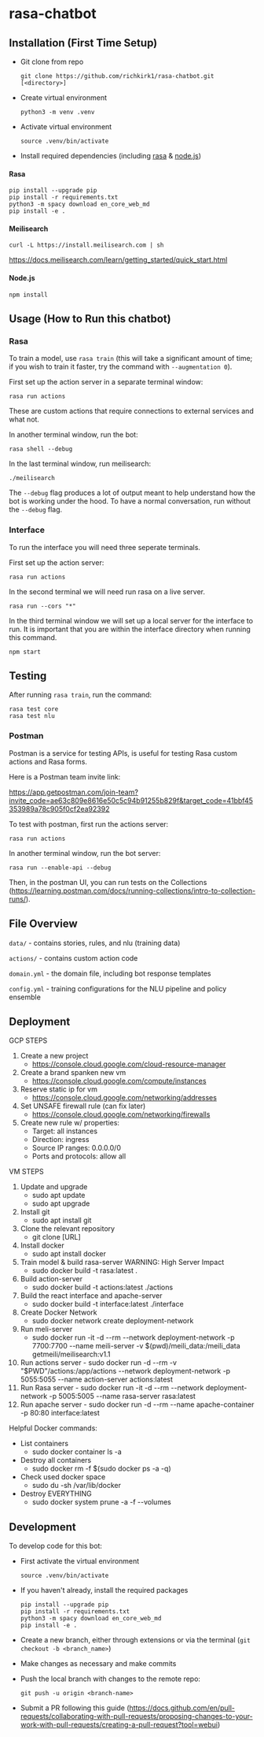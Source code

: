 # rasa-chatbot

## Installation (First Time Setup)

- Git clone from repo

    ```{bash}
    git clone https://github.com/richkirk1/rasa-chatbot.git [<directory>]
    ```

- Create virtual environment

    ```{bash}
    python3 -m venv .venv
    ```

- Activate virtual environment

    ```{bash}
    source .venv/bin/activate
    ```

- Install required dependencies (including [rasa](https://rasa.com/docs/rasa/installation/installing-rasa-open-source/) & [node.js](https://nodejs.org/en/))

#### Rasa

```{bash}
pip install --upgrade pip
pip install -r requirements.txt
python3 -m spacy download en_core_web_md
pip install -e .
```

#### Meilisearch

```{bash}
curl -L https://install.meilisearch.com | sh
```
https://docs.meilisearch.com/learn/getting_started/quick_start.html
#### Node.js

```{bash}
npm install 
```

## Usage (How to Run this chatbot)

### Rasa

To train a model, use `rasa train` (this will take a significant amount of time; if you wish to train it faster, try the command with `--augmentation 0`).

First set up the action server in a separate terminal window:

```{bash}
rasa run actions
```

These are custom actions that require connections to external services and what not.

In another terminal window, run the bot:

```{bash}
rasa shell --debug
```

In the last terminal window, run meilisearch:
```{bash}
./meilisearch
```

The `--debug` flag produces a lot of output meant to help understand how the bot is working under the hood. To have a normal conversation, run without the `--debug` flag.

### Interface

To run the interface you will need three seperate terminals.

First set up the action server:
```{bash}
rasa run actions
```

In the second terminal we will need run rasa on a live server.
```{bash}
rasa run --cors "*"
```

In the third terminal window we will set up a local server for the interface to run. It is important that you are within the interface directory when running this command.
```{bash}
npm start
```

## Testing

After running `rasa train`, run the command:

```{bash}
rasa test core
rasa test nlu
```

### Postman

Postman is a service for testing APIs, is useful for testing Rasa custom actions and Rasa forms.

Here is a Postman team invite link:

<https://app.getpostman.com/join-team?invite_code=ae63c809e8616e50c5c94b91255b829f&target_code=41bbf45353989a78c905f0cf2ea92392>

To test with postman, first run the actions server:

```{bash}
rasa run actions
```

In another terminal window, run the bot server:

```{bash}
rasa run --enable-api --debug
```

Then, in the postman UI, you can run tests on the Collections (<https://learning.postman.com/docs/running-collections/intro-to-collection-runs/>).

## File Overview

`data/` - contains stories, rules, and nlu (training data)

`actions/` - contains custom action code

`domain.yml` - the domain file, including bot response templates

`config.yml` - training configurations for the NLU pipeline and policy ensemble

## Deployment

GCP STEPS

 1. Create a new project
    - https://console.cloud.google.com/cloud-resource-manager
 2. Create a brand spanken new vm
    - https://console.cloud.google.com/compute/instances
 3. Reserve static ip for vm
    - https://console.cloud.google.com/networking/addresses
 4. Set UNSAFE firewall rule (can fix later)
    - https://console.cloud.google.com/networking/firewalls
 5. Create new rule w/ properties:
      - Target: all instances
      - Direction: ingress
      - Source IP ranges: 0.0.0.0/0
      - Ports and protocols: allow all

VM STEPS

 1. Update and upgrade
    - sudo apt update
    - sudo apt upgrade
 2. Install git
    - sudo apt install git
 3. Clone the relevant repository
    - git clone [URL]
 4. Install docker
    - sudo apt install docker
 5. Train model & build rasa-server WARNING: High Server Impact
    - sudo docker build -t rasa:latest .
 6. Build action-server
    - sudo docker build -t actions:latest ./actions
 7. Build the react interface and apache-server
    - sudo docker build -t interface:latest ./interface
 8. Create Docker Network
    - sudo docker network create deployment-network
 9. Run meli-server
    - sudo docker run -it -d --rm --network deployment-network -p 7700:7700 --name meili-server -v $(pwd)/meili_data:/meili_data getmeili/meilisearch:v1.1
 10. Run actions server
    - sudo docker run -d --rm -v "$PWD"/actions:/app/actions --network deployment-network -p 5055:5055 --name action-server actions:latest
 11. Run Rasa server
    - sudo docker run -it -d --rm --network deployment-network -p 5005:5005 --name rasa-server rasa:latest
 12. Run apache server
    - sudo docker run -d --rm --name apache-container -p 80:80 interface:latest

Helpful Docker commands:

 - List containers
    - sudo docker container ls -a
 - Destroy all containers
    - sudo docker rm -f $(sudo docker ps -a -q)
 - Check used docker space
    - sudo du -sh /var/lib/docker
 - Destroy EVERYTHING
    - sudo docker system prune -a -f --volumes

## Development

To develop code for this bot:

- First activate the virtual environment

    ```{bash}
    source .venv/bin/activate
    ```

- If you haven't already, install the required packages

    ```{bash}
    pip install --upgrade pip
    pip install -r requirements.txt
    python3 -m spacy download en_core_web_md
    pip install -e .
    ```

- Create a new branch, either through extensions or via the terminal (`git checkout -b <branch_name>`)

- Make changes as necessary and make commits

- Push the local branch with changes to the remote repo:

    ```{bash}
    git push -u origin <branch-name>
    ```



- Submit a PR following this guide (<https://docs.github.com/en/pull-requests/collaborating-with-pull-requests/proposing-changes-to-your-work-with-pull-requests/creating-a-pull-request?tool=webui>)
